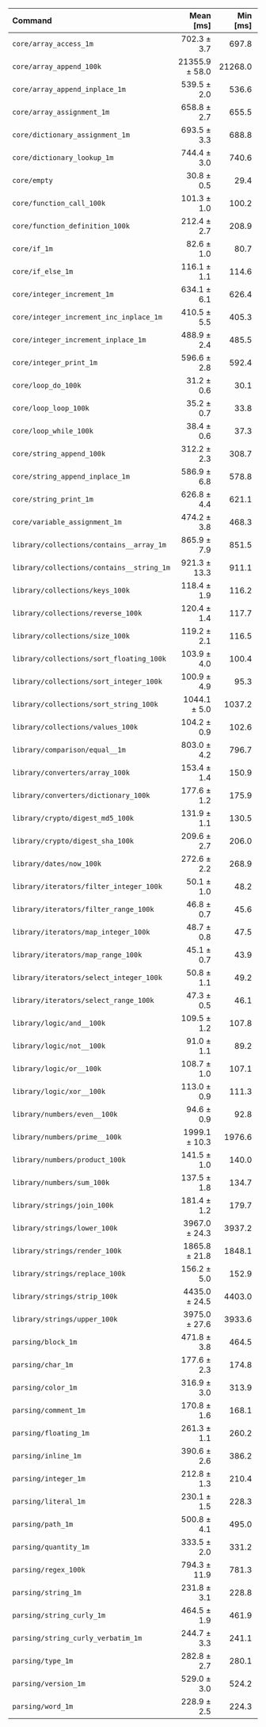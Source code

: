 | Command | Mean [ms] | Min [ms] | Max [ms] |
|:---|---:|---:|---:|
| `core/array_access_1m` | 702.3 ± 3.7 | 697.8 | 709.6 | 22.83 ± 0.41 |
| `core/array_append_100k` | 21355.9 ± 58.0 | 21268.0 | 21442.2 | 694.11 ± 12.08 |
| `core/array_append_inplace_1m` | 539.5 ± 2.0 | 536.6 | 541.9 | 17.53 ± 0.31 |
| `core/array_assignment_1m` | 658.8 ± 2.7 | 655.5 | 664.0 | 21.41 ± 0.38 |
| `core/dictionary_assignment_1m` | 693.5 ± 3.3 | 688.8 | 699.6 | 22.54 ± 0.40 |
| `core/dictionary_lookup_1m` | 744.4 ± 3.0 | 740.6 | 749.7 | 24.20 ± 0.43 |
| `core/empty` | 30.8 ± 0.5 | 29.4 | 31.9 |
| `core/function_call_100k` | 101.3 ± 1.0 | 100.2 | 104.7 | 3.29 ± 0.06 |
| `core/function_definition_100k` | 212.4 ± 2.7 | 208.9 | 218.6 | 6.90 ± 0.15 |
| `core/if_1m` | 82.6 ± 1.0 | 80.7 | 85.2 | 2.68 ± 0.06 |
| `core/if_else_1m` | 116.1 ± 1.1 | 114.6 | 118.9 | 3.77 ± 0.07 |
| `core/integer_increment_1m` | 634.1 ± 6.1 | 626.4 | 645.0 | 20.61 ± 0.41 |
| `core/integer_increment_inc_inplace_1m` | 410.5 ± 5.5 | 405.3 | 424.5 | 13.34 ± 0.29 |
| `core/integer_increment_inplace_1m` | 488.9 ± 2.4 | 485.5 | 492.5 | 15.89 ± 0.28 |
| `core/integer_print_1m` | 596.6 ± 2.8 | 592.4 | 601.2 | 19.39 ± 0.35 |
| `core/loop_do_100k` | 31.2 ± 0.6 | 30.1 | 34.0 | 1.01 ± 0.03 |
| `core/loop_loop_100k` | 35.2 ± 0.7 | 33.8 | 36.7 | 1.14 ± 0.03 |
| `core/loop_while_100k` | 38.4 ± 0.6 | 37.3 | 39.4 | 1.25 ± 0.03 |
| `core/string_append_100k` | 312.2 ± 2.3 | 308.7 | 315.7 | 10.15 ± 0.19 |
| `core/string_append_inplace_1m` | 586.9 ± 6.8 | 578.8 | 603.2 | 19.08 ± 0.40 |
| `core/string_print_1m` | 626.8 ± 4.4 | 621.1 | 634.0 | 20.37 ± 0.38 |
| `core/variable_assignment_1m` | 474.2 ± 3.8 | 468.3 | 481.6 | 15.41 ± 0.29 |
| `library/collections/contains__array_1m` | 865.9 ± 7.9 | 851.5 | 874.5 | 28.14 ± 0.55 |
| `library/collections/contains__string_1m` | 921.3 ± 13.3 | 911.1 | 956.4 | 29.94 ± 0.67 |
| `library/collections/keys_100k` | 118.4 ± 1.9 | 116.2 | 124.7 | 3.85 ± 0.09 |
| `library/collections/reverse_100k` | 120.4 ± 1.4 | 117.7 | 123.7 | 3.91 ± 0.08 |
| `library/collections/size_100k` | 119.2 ± 2.1 | 116.5 | 126.5 | 3.87 ± 0.09 |
| `library/collections/sort_floating_100k` | 103.9 ± 4.0 | 100.4 | 119.0 | 3.38 ± 0.14 |
| `library/collections/sort_integer_100k` | 100.9 ± 4.9 | 95.3 | 119.7 | 3.28 ± 0.17 |
| `library/collections/sort_string_100k` | 1044.1 ± 5.0 | 1037.2 | 1052.5 | 33.93 ± 0.61 |
| `library/collections/values_100k` | 104.2 ± 0.9 | 102.6 | 106.2 | 3.39 ± 0.07 |
| `library/comparison/equal__1m` | 803.0 ± 4.2 | 796.7 | 808.4 | 26.10 ± 0.47 |
| `library/converters/array_100k` | 153.4 ± 1.4 | 150.9 | 156.3 | 4.99 ± 0.10 |
| `library/converters/dictionary_100k` | 177.6 ± 1.2 | 175.9 | 180.0 | 5.77 ± 0.11 |
| `library/crypto/digest_md5_100k` | 131.9 ± 1.1 | 130.5 | 135.3 | 4.29 ± 0.08 |
| `library/crypto/digest_sha_100k` | 209.6 ± 2.7 | 206.0 | 215.0 | 6.81 ± 0.15 |
| `library/dates/now_100k` | 272.6 ± 2.2 | 268.9 | 275.3 | 8.86 ± 0.17 |
| `library/iterators/filter_integer_100k` | 50.1 ± 1.0 | 48.2 | 53.8 | 1.63 ± 0.04 |
| `library/iterators/filter_range_100k` | 46.8 ± 0.7 | 45.6 | 50.3 | 1.52 ± 0.04 |
| `library/iterators/map_integer_100k` | 48.7 ± 0.8 | 47.5 | 52.1 | 1.58 ± 0.04 |
| `library/iterators/map_range_100k` | 45.1 ± 0.7 | 43.9 | 47.1 | 1.47 ± 0.03 |
| `library/iterators/select_integer_100k` | 50.8 ± 1.1 | 49.2 | 54.9 | 1.65 ± 0.05 |
| `library/iterators/select_range_100k` | 47.3 ± 0.5 | 46.1 | 48.5 | 1.54 ± 0.03 |
| `library/logic/and__100k` | 109.5 ± 1.2 | 107.8 | 113.6 | 3.56 ± 0.07 |
| `library/logic/not__100k` | 91.0 ± 1.1 | 89.2 | 94.3 | 2.96 ± 0.06 |
| `library/logic/or__100k` | 108.7 ± 1.0 | 107.1 | 111.3 | 3.53 ± 0.07 |
| `library/logic/xor__100k` | 113.0 ± 0.9 | 111.3 | 114.4 | 3.67 ± 0.07 |
| `library/numbers/even__100k` | 94.6 ± 0.9 | 92.8 | 96.3 | 3.07 ± 0.06 |
| `library/numbers/prime__100k` | 1999.1 ± 10.3 | 1976.6 | 2012.5 | 64.98 ± 1.17 |
| `library/numbers/product_100k` | 141.5 ± 1.0 | 140.0 | 143.7 | 4.60 ± 0.09 |
| `library/numbers/sum_100k` | 137.5 ± 1.8 | 134.7 | 143.0 | 4.47 ± 0.10 |
| `library/strings/join_100k` | 181.4 ± 1.2 | 179.7 | 183.7 | 5.90 ± 0.11 |
| `library/strings/lower_100k` | 3967.0 ± 24.3 | 3937.2 | 4014.7 | 128.94 ± 2.35 |
| `library/strings/render_100k` | 1865.8 ± 21.8 | 1848.1 | 1918.6 | 60.64 ± 1.26 |
| `library/strings/replace_100k` | 156.2 ± 5.0 | 152.9 | 175.9 | 5.08 ± 0.18 |
| `library/strings/strip_100k` | 4435.0 ± 24.5 | 4403.0 | 4483.6 | 144.15 ± 2.60 |
| `library/strings/upper_100k` | 3975.0 ± 27.6 | 3933.6 | 4018.6 | 129.20 ± 2.39 |
| `parsing/block_1m` | 471.8 ± 3.8 | 464.5 | 478.3 | 15.34 ± 0.29 |
| `parsing/char_1m` | 177.6 ± 2.3 | 174.8 | 183.9 | 5.77 ± 0.12 |
| `parsing/color_1m` | 316.9 ± 3.0 | 313.9 | 323.3 | 10.30 ± 0.20 |
| `parsing/comment_1m` | 170.8 ± 1.6 | 168.1 | 173.5 | 5.55 ± 0.11 |
| `parsing/floating_1m` | 261.3 ± 1.1 | 260.2 | 263.6 | 8.49 ± 0.15 |
| `parsing/inline_1m` | 390.6 ± 2.6 | 386.2 | 394.1 | 12.70 ± 0.23 |
| `parsing/integer_1m` | 212.8 ± 1.3 | 210.4 | 214.7 | 6.92 ± 0.13 |
| `parsing/literal_1m` | 230.1 ± 1.5 | 228.3 | 232.3 | 7.48 ± 0.14 |
| `parsing/path_1m` | 500.8 ± 4.1 | 495.0 | 508.1 | 16.28 ± 0.31 |
| `parsing/quantity_1m` | 333.5 ± 2.0 | 331.2 | 337.2 | 10.84 ± 0.20 |
| `parsing/regex_100k` | 794.3 ± 11.9 | 781.3 | 824.6 | 25.82 ± 0.59 |
| `parsing/string_1m` | 231.8 ± 3.1 | 228.8 | 240.4 | 7.53 ± 0.16 |
| `parsing/string_curly_1m` | 464.5 ± 1.9 | 461.9 | 466.6 | 15.10 ± 0.27 |
| `parsing/string_curly_verbatim_1m` | 244.7 ± 3.3 | 241.1 | 249.8 | 7.95 ± 0.17 |
| `parsing/type_1m` | 282.8 ± 2.7 | 280.1 | 287.6 | 9.19 ± 0.18 |
| `parsing/version_1m` | 529.0 ± 3.0 | 524.2 | 532.9 | 17.19 ± 0.31 |
| `parsing/word_1m` | 228.9 ± 2.5 | 224.3 | 235.3 | 7.44 ± 0.15 |
